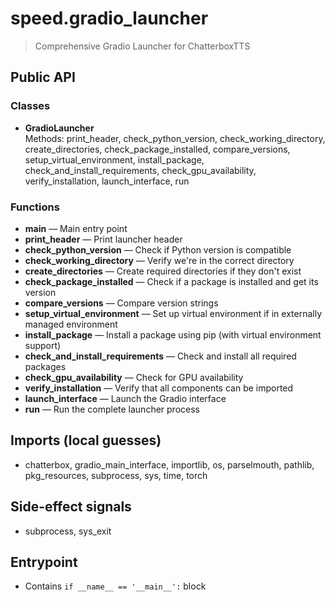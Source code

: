 # speed.gradio_launcher

> Comprehensive Gradio Launcher for ChatterboxTTS

## Public API

### Classes
- **GradioLauncher**  
  Methods: print_header, check_python_version, check_working_directory, create_directories, check_package_installed, compare_versions, setup_virtual_environment, install_package, check_and_install_requirements, check_gpu_availability, verify_installation, launch_interface, run

### Functions
- **main** — Main entry point
- **print_header** — Print launcher header
- **check_python_version** — Check if Python version is compatible
- **check_working_directory** — Verify we're in the correct directory
- **create_directories** — Create required directories if they don't exist
- **check_package_installed** — Check if a package is installed and get its version
- **compare_versions** — Compare version strings
- **setup_virtual_environment** — Set up virtual environment if in externally managed environment
- **install_package** — Install a package using pip (with virtual environment support)
- **check_and_install_requirements** — Check and install all required packages
- **check_gpu_availability** — Check for GPU availability
- **verify_installation** — Verify that all components can be imported
- **launch_interface** — Launch the Gradio interface
- **run** — Run the complete launcher process

## Imports (local guesses)
- chatterbox, gradio_main_interface, importlib, os, parselmouth, pathlib, pkg_resources, subprocess, sys, time, torch

## Side-effect signals
- subprocess, sys_exit

## Entrypoint
- Contains `if __name__ == '__main__':` block